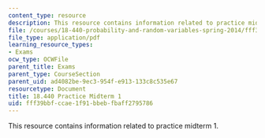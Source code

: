 ```yaml
---
content_type: resource
description: This resource contains information related to practice midterm 1.
file: /courses/18-440-probability-and-random-variables-spring-2014/fff39bbfccae1f91bbebfbaff2795786_MIT18_440S14_prctcmidtrm1.pdf
file_type: application/pdf
learning_resource_types:
- Exams
ocw_type: OCWFile
parent_title: Exams
parent_type: CourseSection
parent_uid: ad4082be-9ec3-954f-e913-133c8c535e67
resourcetype: Document
title: 18.440 Practice Midterm 1
uid: fff39bbf-ccae-1f91-bbeb-fbaff2795786
---
```

This resource contains information related to practice midterm 1.

